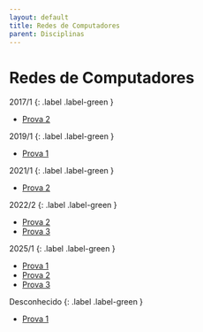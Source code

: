 ```yaml
---
layout: default
title: Redes de Computadores
parent: Disciplinas
---
```


# Redes de Computadores

2017/1
{: .label .label-green }

- [Prova 2](2017/1/prova2.pdf)

2019/1
{: .label .label-green }

- [Prova 1](2019/1/prova1.pdf)

2021/1
{: .label .label-green }

- [Prova 2](2021/1/prova2.pdf)

2022/2
{: .label .label-green }

- [Prova 2](2022/2/prova2.pdf)
- [Prova 3](2022/2/prova3.pdf)

2025/1
{: .label .label-green }

- [Prova 1](2025/1/prova1.pdf)
- [Prova 2](2025/1/prova2.pdf)
- [Prova 3](2025/1/prova3.pdf)

Desconhecido
{: .label .label-green }

- [Prova 1](desconhecido/prova1.pdf)
